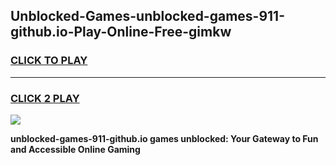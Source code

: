
## Unblocked-Games-unblocked-games-911-github.io-Play-Online-Free-gimkw
<h3>
<a href="https://premium76.site?title=unblocked-games-911-github.io&ref=26A">CLICK TO PLAY</a></h3>
<hr>

<h3>
<a href="https://premium76.site?title=unblocked-games-911-github.io&ref=26A">CLICK 2 PLAY</a>
  
</h3>

<a href="https://premium76.site?title=unblocked-games-911-github.io&ref=26A"><img src="https://clearcache.store/games.png"></a>


**unblocked-games-911-github.io games unblocked: Your Gateway to Fun and Accessible Online Gaming**
